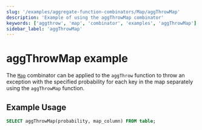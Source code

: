```yaml
---
slug: '/examples/aggregate-function-combinators/Map/aggThrowMap'
description: 'Example of using the aggThrowMap combinator'
keywords: ['aggthrow', 'map', 'combinator', 'examples', 'aggThrowMap']
sidebar_label: 'aggThrowMap'
---
```


# aggThrowMap example

The [`Map`](/sql-reference/aggregate-functions/combinators#-map) combinator can be applied to the `aggThrow` function to throw an exception with the specified probability for each key in the map separately using the `aggThrowMap` function.

## Example Usage

```sql
SELECT aggThrowMap(probability, map_column) FROM table;
```
